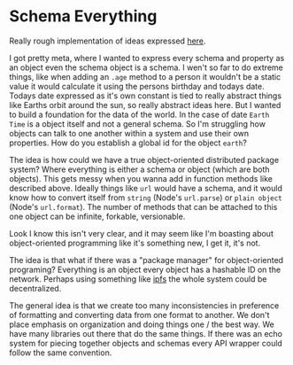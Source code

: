 # Schema Everything

Really rough implementation of ideas expressed [here](https://medium.com/@thomasreggi/shared-schemas-dacfbff49b2a).

I got pretty meta, where I wanted to express every schema and property as an object even the schema object is a schema. I wen't so far to do extreme things, like when adding an `.age` method to a person it wouldn't be a static value it would calculate it using the persons birthday and todays date. Todays date expressed as it's own constant is tied to really abstract things like Earths orbit around the sun, so really abstract ideas here. But I wanted to build a foundation for the data of the world. In the case of date `Earth Time` is a object itself and not a general schema. So I'm struggling how objects can talk to one another within a system and use their own properties. How do you establish a global id for the object `earth`?

The idea is how could we have a true object-oriented distributed package system? Where everything is either a schema or object (which are both objects). This gets messy when you wanna add in function methods like described above. Ideally things like `url` would have a schema, and it would know how to convert itself from `string` (Node's `url.parse`) or `plain object` (Node's `url.format`). The number of methods that can be attached to this one object can be infinite, forkable, versionable.

Look I know this isn't very clear, and it may seem like I'm boasting about object-oriented programming like it's something new, I get it, it's not.

The idea is that what if there was a "package manager" for object-oriented programing? Everything is an object every object has a hashable ID on the network. Perhaps using something like [ipfs](https://www.ipfs.com/) the whole system could be decentralized.

The general idea is that we create too many inconsistencies in preference of formatting and converting data from one format to another. We don't place emphasis on organization and doing things one / the best way. We have many libraries out there that do the same things. If there was an echo system for piecing together objects and schemas every API wrapper could follow the same convention.
